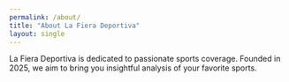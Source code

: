 ```yaml
---
permalink: /about/
title: "About La Fiera Deportiva"
layout: single
---
```


La Fiera Deportiva is dedicated to passionate sports coverage. Founded in 2025, we aim to bring you insightful analysis of your favorite sports.
